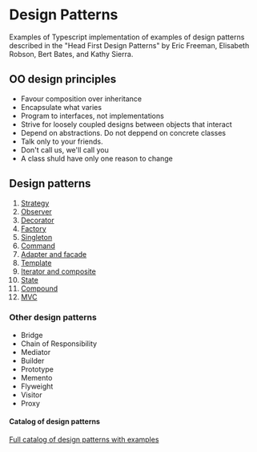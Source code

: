 # Design Patterns

Examples of Typescript implementation of examples of design patterns described in the "Head First Design Patterns" by Eric Freeman, Elisabeth Robson, Bert Bates, and Kathy Sierra.

## OO design principles

- Favour composition over inheritance
- Encapsulate what varies
- Program to interfaces, not implementations
- Strive for loosely coupled designs between objects that interact
- Depend on abstractions. Do not deppend on concrete classes
- Talk only to your friends.
- Don't call us, we'll call you
- A class shuld have only one reason to change

## Design patterns

1. [Strategy](./src/1-strategy/README.md)
2. [Observer](./src/2-observer/README.md)
3. [Decorator](./src/3-decorator/README.md)
4. [Factory](./src/4-factory/README.md)
5. [Singleton](./src/5-singleton/README.md)
6. [Command](./src/6-command/README.md)
7. [Adapter and facade](./src/7-adapter-and-facade/README.md)
8. [Template](./src/8-template/README.md)
9. [Iterator and composite](./src/9-iterator-and-composite/README.md)
10. [State](./src/10-state/README.md)
11. [Compound](./src/11-compound/README.md)
12. [MVC](./src/12-mvc/README.md)

### Other design patterns

- Bridge
- Chain of Responsibility
- Mediator
- Builder
- Prototype
- Memento
- Flyweight
- Visitor
- Proxy

#### Catalog of design patterns

[Full catalog of design patterns with examples](https://refactoring.guru/design-patterns/catalog)
